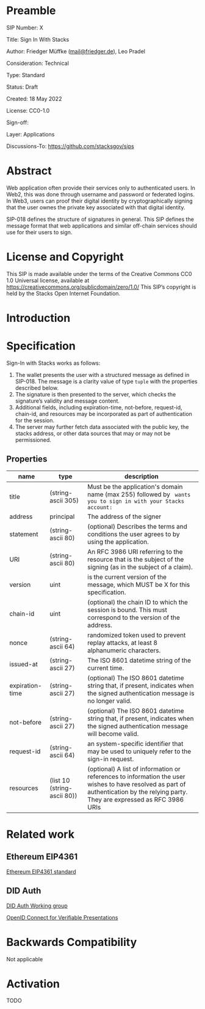 # Preamble

SIP Number: X

Title: Sign In With Stacks

Author: Friedger Müffke (mail@friedger.de), Leo Pradel

Consideration: Technical

Type: Standard

Status: Draft

Created: 18 May 2022

License: CC0-1.0

Sign-off:

Layer: Applications

Discussions-To: https://github.com/stacksgov/sips

# Abstract

Web application often provide their services only to authenticated users. In
Web2, this was done through username and password or federated logins. In Web3,
users can proof their digital identity by cryptographically signing that the
user ownes the private key associated with that digital identity.

SIP-018 defines the structure of signatures in general. This SIP defines the
message format that web applications and similar off-chain services should use for their users to sign.

# License and Copyright

This SIP is made available under the terms of the Creative Commons CC0 1.0 Universal license, available at https://creativecommons.org/publicdomain/zero/1.0/
This SIP’s copyright is held by the Stacks Open Internet Foundation.

# Introduction

# Specification

Sign-In with Stacks works as follows:

1. The wallet presents the user with a structured message as defined in SIP-018. The message is a clarity value of type `tuple` with the properties described below.
2. The signature is then presented to the server, which checks the signature’s validity and message content.
3. Additional fields, including expiration-time, not-before, request-id, chain-id, and resources may be incorporated as part of authentication for the session.
4. The server may further fetch data associated with the public key, the stacks address, or other data sources that may or may not be permissioned.

## Properties

| name            | type                        | description                                                                                                                                                                        |
| --------------- | --------------------------- | ---------------------------------------------------------------------------------------------------------------------------------------------------------------------------------- |
| title           | (string-ascii 305)          | Must be the application's domain name (max 255) followed by ` wants you to sign in with your Stacks account:`                                                                      |
| address         | principal                   | The address of the signer                                                                                                                                                          |
| statement       | (string-ascii 80)           | (optional) Describes the terms and conditions the user agrees to by using the application.                                                                                         |
| URI             | (string-ascii 80)           | An RFC 3986 URI referring to the resource that is the subject of the signing (as in the subject of a claim).                                                                       |
| version         | uint                        | is the current version of the message, which MUST be X for this specification.                                                                                                     |
| chain-id        | uint                        | (optional) the chain ID to which the session is bound. This must correspond to the version of the address.                                                                         |
| nonce           | (string-ascii 64)           | randomized token used to prevent replay attacks, at least 8 alphanumeric characters.                                                                                               |
| issued-at       | (string-ascii 27)           | The ISO 8601 datetime string of the current time.                                                                                                                                  |
| expiration-time | (string-ascii 27)           | (optional) The ISO 8601 datetime string that, if present, indicates when the signed authentication message is no longer valid.                                                     |
| not-before      | (string-ascii 27)           | (optional) The ISO 8601 datetime string that, if present, indicates when the signed authentication message will become valid.                                                      |
| request-id      | (string-ascii 64)           | an system-specific identifier that may be used to uniquely refer to the sign-in request.                                                                                           |
| resources       | (list 10 (string-ascii 80)) | (optional) A list of information or references to information the user wishes to have resolved as part of authentication by the relying party. They are expressed as RFC 3986 URIs |

# Related work

## Ethereum EIP4361

[Ethereum EIP4361 standard](https://eips.ethereum.org/EIPS/eip-4361)

## DID Auth

[DID Auth Working
group](https://identity.foundation/working-groups/authentication.html)

[OpenID Connect for Verifiable Presentations](https://openid.net/specs/openid-connect-4-verifiable-presentations-1_0.html)

# Backwards Compatibility

Not applicable

# Activation

TODO
